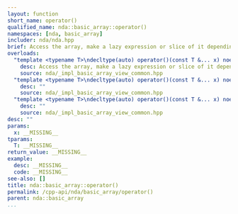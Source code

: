 ```yaml
---
layout: function
short_name: operator()
qualified_name: nda::basic_array::operator()
namespaces: [nda, basic_array]
includer: nda/nda.hpp
brief: Access the array, make a lazy expression or slice of it depending on the arguments
overloads:
  "template <typename T>\ndecltype(auto) operator()(const T &... x) noexcept(has_no_boundcheck) const &":
    desc: Access the array, make a lazy expression or slice of it depending on the arguments
    source: nda/_impl_basic_array_view_common.hpp
  "template <typename T>\ndecltype(auto) operator()(const T &... x) noexcept(has_no_boundcheck) &":
    desc: ""
    source: nda/_impl_basic_array_view_common.hpp
  "template <typename T>\ndecltype(auto) operator()(const T &... x) noexcept(has_no_boundcheck) &&":
    desc: ""
    source: nda/_impl_basic_array_view_common.hpp
desc: ""
params:
  x: __MISSING__
tparams:
  T: __MISSING__
return_value: __MISSING__
example:
  desc: __MISSING__
  code: __MISSING__
see-also: []
title: nda::basic_array::operator()
permalink: /cpp-api/nda/basic_array/operator()
parent: nda::basic_array
...
```


